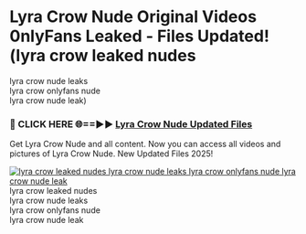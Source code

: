 # Lyra Crow Nude Original Videos 0nlyFans Leaked - Files Updated! (lyra crow leaked nudes<br>
lyra crow nude leaks<br>
lyra crow onlyfans nude<br>
lyra crow nude leak)

<h3>🔴 CLICK HERE 🌐==►► <a href="https://tinyurl.com/2p9ay9w9" rel="nofollow">Lyra Crow Nude Updated Files</a></h3>

Get Lyra Crow Nude and all content. Now you can access all videos and pictures of Lyra Crow Nude. New Updated Files 2025!

[![lyra crow leaked nudes<br>
lyra crow nude leaks<br>
lyra crow onlyfans nude<br>
lyra crow nude leak](https://i.imgur.com/KQgVmj3.gif)](https://tinyurl.com/2p9ay9w9)
lyra crow leaked nudes<br>
lyra crow nude leaks<br>
lyra crow onlyfans nude<br>
lyra crow nude leak